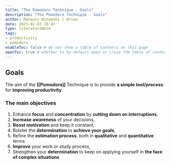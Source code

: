 ```yaml
---
title: "The Pomodoro Technique - Goals"
description: "The Pomodoro Technique - Goals"
author: Mateusz Witomski | Orion
date: 2023-02-03 19:47
type: literatureNote
tags: 
- productivity
- pomodoro
enableToc: false # do not show a table of contents on this page
openToc: true # whether to by-default open or close the table of contents on each page
---
```


## Goals

The aim of the **[[Pomodoro]]** Technique is to provide **a simple tool/process** for **improving productivity**.

### The main objectives

1. Enhance **focus** and **concentration** by **cutting down on interruptions**,
2. **Increase awareness** of your decisions,
3. **Boost motivation** and keep it constant,
4. Bolster the **determination** to **achieve your goals**,
5. Refine the **estimation process**, both in **qualitative** and **quantitative** terms
6. **Improve** your work or study process,
7. Strengthen your **determination** to keep on applying yourself in **the face of complex situations**